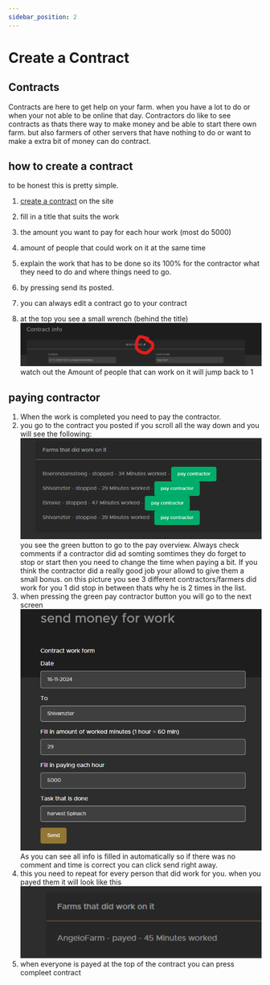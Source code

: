 ```yaml
---
sidebar_position: 2
---
```


# Create a Contract

## Contracts

Contracts are here to get help on your farm. when you have a lot to do or when your not able to be online that day. Contractors do like to see contracts as thats there way to make money and be able to start there own farm. but also farmers of other servers that have nothing to do or want to make a extra bit of money can do contract.

## how to create a contract

to be honest this is pretty simple.

1. [create a contract](https://trucksweb.globalcargovtc.nl/farming/create-contract) on the site
2. fill in a title that suits the work
3. the amount you want to pay for each hour work (most do 5000)
4. amount of people that could work on it at the same time
5. explain the work that has to be done so its 100% for the contractor what they need to do and where things need to go.
6. by pressing send its posted.

7. you can always edit a contract go to your contract
8. at the top you see a small wrench (behind the title)
![change contract](./images/edit-contract.png)
watch out the Amount of people that can work on it will jump back to 1


## paying contractor
1. When the work is completed you need to pay the contractor.
2. you go to the contract you posted if you scroll all the way down and you will see the following:
![pay contractor](./images/pay-contractor.png)
you see the green button to go to the pay overview. Always check comments if a contractor did ad somting somtimes they do forget to stop or start then you need to change the time when paying a bit. If you think the contractor did a really good job your allowd to give them a small bonus.
on this picture you see 3 different contractors/farmers did work for you 1 did stop in between thats why he is 2 times in the list.
3. when pressing the green pay contractor button you will go to the next screen
![pay work](./images/pay-work.png)
As you can see all info is filled in automatically so if there was no comment and time is correct you can click send right away.
4. this you need to repeat for every person that did work for you. when you payed them it will look like this
![payed contractor](./images/payment-done.png)
5. when everyone is payed at the top of the contract you can press compleet contract